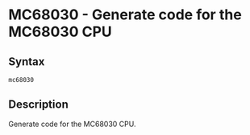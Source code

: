 # MC68030 - Generate code for the MC68030 CPU

## Syntax
```assembly
mc68030
```

## Description
Generate code for the MC68030 CPU.